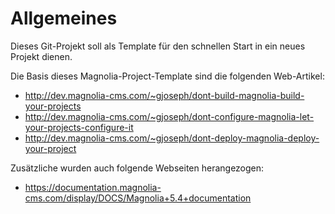 Allgemeines
===========

Dieses Git-Projekt soll als Template für den schnellen Start in ein neues Projekt dienen.

Die Basis dieses Magnolia-Project-Template sind die folgenden Web-Artikel:

* http://dev.magnolia-cms.com/~gjoseph/dont-build-magnolia-build-your-projects
* http://dev.magnolia-cms.com/~gjoseph/dont-configure-magnolia-let-your-projects-configure-it
* http://dev.magnolia-cms.com/~gjoseph/dont-deploy-magnolia-deploy-your-project

Zusätzliche wurden auch folgende Webseiten herangezogen:

* https://documentation.magnolia-cms.com/display/DOCS/Magnolia+5.4+documentation